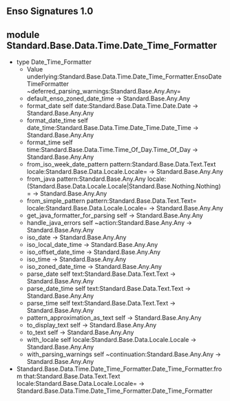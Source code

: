 ## Enso Signatures 1.0
## module Standard.Base.Data.Time.Date_Time_Formatter
- type Date_Time_Formatter
    - Value underlying:Standard.Base.Data.Time.Date_Time_Formatter.EnsoDateTimeFormatter ~deferred_parsing_warnings:Standard.Base.Any.Any=
    - default_enso_zoned_date_time -> Standard.Base.Any.Any
    - format_date self date:Standard.Base.Data.Time.Date.Date -> Standard.Base.Any.Any
    - format_date_time self date_time:Standard.Base.Data.Time.Date_Time.Date_Time -> Standard.Base.Any.Any
    - format_time self time:Standard.Base.Data.Time.Time_Of_Day.Time_Of_Day -> Standard.Base.Any.Any
    - from_iso_week_date_pattern pattern:Standard.Base.Data.Text.Text locale:Standard.Base.Data.Locale.Locale= -> Standard.Base.Any.Any
    - from_java pattern:Standard.Base.Any.Any locale:(Standard.Base.Data.Locale.Locale|Standard.Base.Nothing.Nothing)= -> Standard.Base.Any.Any
    - from_simple_pattern pattern:Standard.Base.Data.Text.Text= locale:Standard.Base.Data.Locale.Locale= -> Standard.Base.Any.Any
    - get_java_formatter_for_parsing self -> Standard.Base.Any.Any
    - handle_java_errors self ~action:Standard.Base.Any.Any -> Standard.Base.Any.Any
    - iso_date -> Standard.Base.Any.Any
    - iso_local_date_time -> Standard.Base.Any.Any
    - iso_offset_date_time -> Standard.Base.Any.Any
    - iso_time -> Standard.Base.Any.Any
    - iso_zoned_date_time -> Standard.Base.Any.Any
    - parse_date self text:Standard.Base.Data.Text.Text -> Standard.Base.Any.Any
    - parse_date_time self text:Standard.Base.Data.Text.Text -> Standard.Base.Any.Any
    - parse_time self text:Standard.Base.Data.Text.Text -> Standard.Base.Any.Any
    - pattern_approximation_as_text self -> Standard.Base.Any.Any
    - to_display_text self -> Standard.Base.Any.Any
    - to_text self -> Standard.Base.Any.Any
    - with_locale self locale:Standard.Base.Data.Locale.Locale -> Standard.Base.Any.Any
    - with_parsing_warnings self ~continuation:Standard.Base.Any.Any -> Standard.Base.Any.Any
- Standard.Base.Data.Time.Date_Time_Formatter.Date_Time_Formatter.from that:Standard.Base.Data.Text.Text locale:Standard.Base.Data.Locale.Locale= -> Standard.Base.Data.Time.Date_Time_Formatter.Date_Time_Formatter
